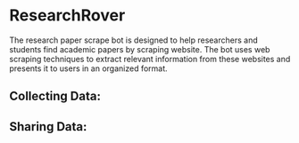 # ResearchRover
The research paper scrape bot is designed to help researchers and students find academic papers by scraping website. The bot uses web scraping techniques to extract relevant information from these websites and presents it to users in an organized format.

## Collecting Data:


## Sharing Data:
